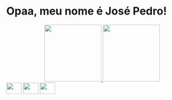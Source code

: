<h1>Opaa, meu nome é José Pedro!</h1>

<div align="center">
  <a href="https://github.com/josepch1">
  <img height="150em" src="https://github-readme-stats.vercel.app/api?username=josepch1&show_icons=true&theme=dracula&include_all_commits=true&count_private=true"/>
  <img height="150em" src="https://github-readme-stats.vercel.app/api/top-langs/?username=josepch1&layout=compact&langs_count=7&theme=dracula"/>
</div>
  
<div align="center" style="display: inline-block;">
  <img align="center" height="30" width="40" src="https://cdn.jsdelivr.net/gh/devicons/devicon/icons/html5/html5-original.svg">
  <img align="center" height="30" width="40" src="https://cdn.jsdelivr.net/gh/devicons/devicon/icons/css3/css3-original.svg">
  <img align="center" height="30" width="40" src="https://cdn.jsdelivr.net/gh/devicons/devicon/icons/python/python-original.svg">
</div>
